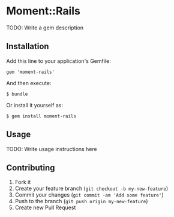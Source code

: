 # Moment::Rails

TODO: Write a gem description

## Installation

Add this line to your application's Gemfile:

    gem 'moment-rails'

And then execute:

    $ bundle

Or install it yourself as:

    $ gem install moment-rails

## Usage

TODO: Write usage instructions here

## Contributing

1. Fork it
2. Create your feature branch (`git checkout -b my-new-feature`)
3. Commit your changes (`git commit -am 'Add some feature'`)
4. Push to the branch (`git push origin my-new-feature`)
5. Create new Pull Request
